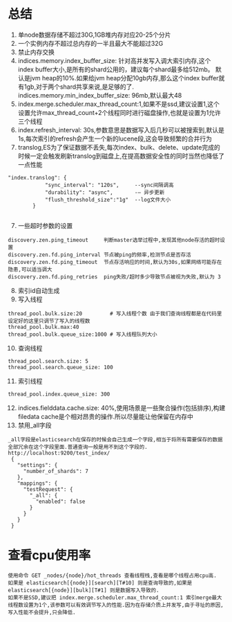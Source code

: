 # 总结
1. 单node数据存储不超过30G,1GB堆内存对应20-25个分片
2. 一个实例内存不超过总内存的一半且最大不能超过32G
3. 禁止内存交换
4. indices.memory.index_buffer_size: 针对高并发写入调大索引内存,这个index buffer大小,是所有的shard公用的，建议每个shard最多给512mb。
   默认是jvm heap的10%.如果给jvm heap分配10gb内存,那么这个index buffer就有1gb,对于两个shard共享来说,是足够的了.
   indices.memory.min_index_buffer_size: 96mb,默认最大48
5. index.merge.scheduler.max_thread_count:1,如果不是ssd,建议设置1,这个设置允许max_thread_count+2个线程同时进行磁盘操作,也就是设置为1允许三个线程
6. index.refresh_interval: 30s,参数意思是数据写入后几秒可以被搜索到,默认是1s,每次索引的refresh会产生一个新的lucene段,这会导致频繁的合并行为
7. translog,ES为了保证数据不丢失,每次index、bulk、delete、update完成的时候一定会触发刷新translog到磁盘上,在提高数据安全性的同时当然也降低了一点性能
```
"index.translog": {
            "sync_interval": "120s",     --sync间隔调高
            "durability": "async",       -– 异步更新
            "flush_threshold_size":"1g"  --log文件大小
        }
        
```
7. 一些超时参数的设置
```
discovery.zen.ping_timeout     判断master选举过程中,发现其他node存活的超时设置
discovery.zen.fd.ping_interval 节点被ping的频率,检测节点是否存活
discovery.zen.fd.ping_timeout  节点存活响应的时间,默认为30s,如果网络可能存在隐患,可以适当调大
discovery.zen.fd.ping_retries  ping失败/超时多少导致节点被视为失败,默认为 3
```
8. 索引id自动生成
9. 写入线程
```
thread_pool.bulk.size:20         # 写入线程个数 由于我们查询线程都是在代码里设定好的这里只调节了写入的线程数
thread_pool.bulk.max:40
thread_pool.bulk.queue_size:1000 # 写入线程队列大小
```
10. 查询线程
```
thread_pool.search.size: 5
thread_pool.search.queue_size: 100
```
11. 索引线程
```
thread_pool.index.queue_size: 300
```
12. indices.fielddata.cache.size: 40%,使用场景是一些聚合操作(包括排序),构建filedata cache是个相对昂贵的操作.所以尽量能让他保留在内存中
13. 禁用_all字段
```
_all字段是elasticsearch在保存的时候会自己生成一个字段,相当于将所有需要保存的数据全部冗余在这个字段里面.普通查询一般是用不到这个字段的.
http://localhost:9200/test_index/
 {
   "settings": {
     "number_of_shards": 7
   },
   "mappings": {
     "testRequest": {
       "_all": {
         "enabled": false
       }
     }
   }
 }
```
   
   
   
   
   
# 查看cpu使用率
```
使用命令 GET _nodes/{node}/hot_threads 查看线程栈,查看是哪个线程占用cpu高.
如果是 elasticsearch[{node}][search][T#10] 则是查询导致的,如果是 elasticsearch[{node}][bulk][T#1] 则是数据写入导致的.
如果不是SSD,建议把 index.merge.scheduler.max_thread_count:1 索引merge最大线程数设置为1个,该参数可以有效调节写入的性能.因为在存储介质上并发写,由于寻址的原因,写入性能不会提升,只会降低.
```
   
